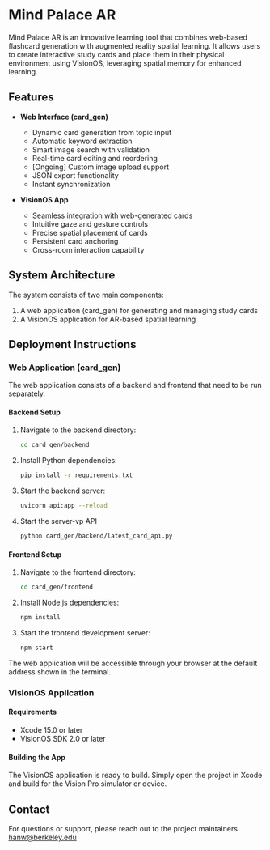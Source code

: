# Mind Palace AR

Mind Palace AR is an innovative learning tool that combines web-based flashcard generation with augmented reality spatial learning. It allows users to create interactive study cards and place them in their physical environment using VisionOS, leveraging spatial memory for enhanced learning.

## Features

- **Web Interface (card_gen)**
  - Dynamic card generation from topic input
  - Automatic keyword extraction
  - Smart image search with validation
  - Real-time card editing and reordering
  - [Ongoing] Custom image upload support
  - JSON export functionality
  - Instant synchronization

- **VisionOS App**
  - Seamless integration with web-generated cards
  - Intuitive gaze and gesture controls
  - Precise spatial placement of cards
  - Persistent card anchoring
  - Cross-room interaction capability

## System Architecture

The system consists of two main components:
1. A web application (card_gen) for generating and managing study cards
2. A VisionOS application for AR-based spatial learning

## Deployment Instructions

### Web Application (card_gen)

The web application consists of a backend and frontend that need to be run separately.

#### Backend Setup
1. Navigate to the backend directory:
   ```bash
   cd card_gen/backend
   ```
2. Install Python dependencies:
   ```bash
   pip install -r requirements.txt
   ```
3. Start the backend server:
   ```bash
   uvicorn api:app --reload
   ```
4. Start the server-vp API
   ```bash
   python card_gen/backend/latest_card_api.py
   ```

#### Frontend Setup
1. Navigate to the frontend directory:
   ```bash
   cd card_gen/frontend
   ```
2. Install Node.js dependencies:
   ```bash
   npm install
   ```
3. Start the frontend development server:
   ```bash
   npm start
   ```

The web application will be accessible through your browser at the default address shown in the terminal.

### VisionOS Application

#### Requirements
- Xcode 15.0 or later
- VisionOS SDK 2.0 or later

#### Building the App
The VisionOS application is ready to build. Simply open the project in Xcode and build for the Vision Pro simulator or device.

## Contact

For questions or support, please reach out to the project maintainers hanw@berkeley.edu